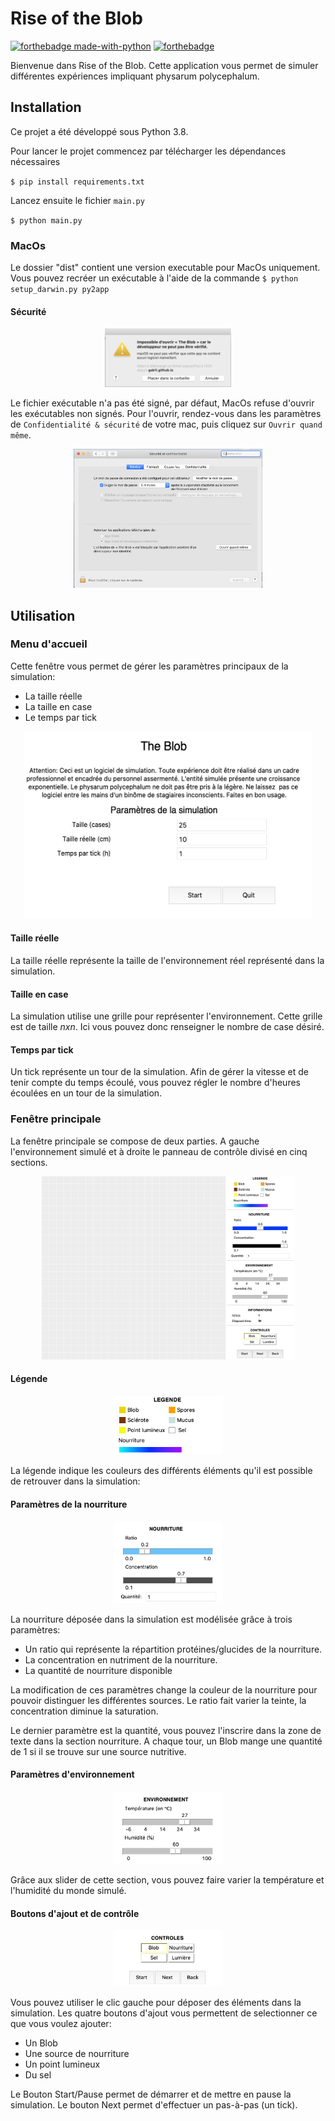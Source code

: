 # Rise of the Blob

 [![forthebadge made-with-python](http://ForTheBadge.com/images/badges/made-with-python.svg)](https://www.python.org/)
 [![forthebadge](https://forthebadge.com/images/badges/gluten-free.svg)](https://forthebadge.com)


Bienvenue dans Rise of the Blob. Cette application vous permet de simuler différentes expériences impliquant physarum polycephalum.

## Installation

Ce projet a été développé sous Python 3.8.

Pour lancer le projet commencez par télécharger les dépendances nécessaires

 `$ pip install requirements.txt`

Lancez ensuite le fichier `main.py`

`$ python main.py`

### MacOs

Le dossier "dist" contient une version executable pour MacOs uniquement.
Vous pouvez recréer un exécutable à l'aide de la commande `$ python setup_darwin.py py2app`

#### Sécurité

<p align="center">
  <img width="40%" src="documentation/impossible.png">
</p>


Le fichier exécutable n'a pas été signé, par défaut, MacOs refuse d'ouvrir les exécutables non signés. Pour l'ouvrir, rendez-vous dans les paramètres de `Confidentialité & sécurité` de votre mac, puis cliquez sur `Ouvrir quand même`.

<p align="center">
  <img width="60%" src="documentation/securite.png">
</p>



## Utilisation

### Menu d'accueil

 Cette fenêtre vous permet de gérer les paramètres principaux de la simulation:

 - La taille réelle
 - La taille en case
 - Le temps par tick

<p align="center">
  <img width="460" height="300" src="documentation/menu.png">
</p>



#### Taille réelle

La taille réelle représente la taille de l'environnement réel représenté dans la simulation.

#### Taille en case

La simulation utilise une grille pour représenter l'environnement. Cette grille est de taille $nxn$. Ici vous pouvez donc renseigner le nombre de case désiré.

 #### Temps par tick

 Un tick représente un tour de la simulation. Afin de gérer la vitesse et de tenir compte du temps écoulé, vous pouvez régler le nombre d'heures écoulées en un tour de la simulation. 


 ### Fenêtre principale

La fenêtre principale se compose de deux parties. A gauche l'environnement simulé et à droite le panneau de contrôle divisé en cinq sections.

<p align="center">
  <img width="80%" src="documentation/main.png">
</p>


#### Légende

<p align="center">
  <img width="35%" src="documentation/legende.png">
</p>


La légende indique les couleurs des différents éléments qu'il est possible de retrouver dans la simulation:



 #### Paramètres de la nourriture

<p align="center">
  <img width="35%" src="documentation/nourriture.png">
</p>


 La nourriture déposée dans la simulation est modélisée grâce à trois paramètres:

 - Un ratio qui représente la répartition protéines/glucides de la nourriture.
 - La concentration en nutriment de la nourriture.
 - La quantité de nourriture disponible

 La modification de ces paramètres change la couleur de la nourriture pour pouvoir distinguer les différentes sources. Le ratio fait varier la teinte, la concentration diminue la saturation.

 Le dernier paramètre est la quantité, vous pouvez l'inscrire dans la zone de texte dans la section nourriture.  A chaque tour, un Blob mange une quantité de 1 si il se trouve sur une source nutritive.

 #### Paramètres d'environnement

<p align="center">
  <img width="35%" src="documentation/env.png">
</p>


 Grâce aux slider de cette section, vous pouvez faire varier la température et l'humidité du monde simulé.

 #### Boutons d'ajout et de contrôle

<p align="center">
  <img width="35%" src="documentation/controles.png">
</p>


 Vous pouvez utiliser le clic gauche pour déposer des éléments dans la simulation. Les quatre boutons d'ajout vous permettent de selectionner ce que vous voulez ajouter:

 - Un Blob
 - Une source de nourriture
 - Un point lumineux
 - Du sel

Le Bouton Start/Pause permet de démarrer et de mettre en pause la simulation. Le bouton Next permet d'effectuer un pas-à-pas (un tick). 
